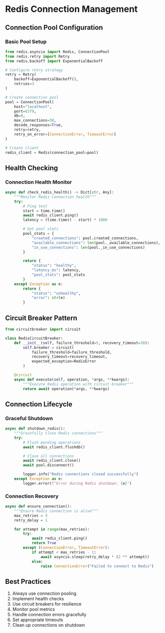 # Redis Connection Management

## Connection Pool Configuration

### Basic Pool Setup

```python
from redis.asyncio import Redis, ConnectionPool
from redis.retry import Retry
from redis.backoff import ExponentialBackoff

# Configure retry strategy
retry = Retry(
    backoff=ExponentialBackoff(),
    retries=3
)

# Create connection pool
pool = ConnectionPool(
    host="localhost",
    port=6379,
    db=0,
    max_connections=50,
    decode_responses=True,
    retry=retry,
    retry_on_error=[ConnectionError, TimeoutError]
)

# Create client
redis_client = Redis(connection_pool=pool)
```

## Health Checking

### Connection Health Monitor

```python
async def check_redis_health() -> Dict[str, Any]:
    """Monitor Redis connection health"""
    try:
        # Ping test
        start = time.time()
        await redis_client.ping()
        latency = (time.time() - start) * 1000

        # Get pool stats
        pool_stats = {
            "created_connections": pool.created_connections,
            "available_connections": len(pool._available_connections),
            "in_use_connections": len(pool._in_use_connections)
        }

        return {
            "status": "healthy",
            "latency_ms": latency,
            "pool_stats": pool_stats
        }
    except Exception as e:
        return {
            "status": "unhealthy",
            "error": str(e)
        }
```

## Circuit Breaker Pattern

```python
from circuitbreaker import circuit

class RedisCircuitBreaker:
    def __init__(self, failure_threshold=5, recovery_timeout=30):
        self.breaker = circuit(
            failure_threshold=failure_threshold,
            recovery_timeout=recovery_timeout,
            expected_exception=RedisError
        )

    @circuit
    async def execute(self, operation, *args, **kwargs):
        """Execute Redis operation with circuit breaker"""
        return await operation(*args, **kwargs)
```

## Connection Lifecycle

### Graceful Shutdown

```python
async def shutdown_redis():
    """Gracefully close Redis connections"""
    try:
        # Flush pending operations
        await redis_client.flushdb()

        # Close all connections
        await redis_client.close()
        await pool.disconnect()

        logger.info("Redis connections closed successfully")
    except Exception as e:
        logger.error(f"Error during Redis shutdown: {e}")
```

### Connection Recovery

```python
async def ensure_connection():
    """Ensure Redis connection is alive"""
    max_retries = 3
    retry_delay = 1

    for attempt in range(max_retries):
        try:
            await redis_client.ping()
            return True
        except (ConnectionError, TimeoutError):
            if attempt < max_retries - 1:
                await asyncio.sleep(retry_delay * (2 ** attempt))
            else:
                raise ConnectionError("Failed to connect to Redis")
```

## Best Practices

1. Always use connection pooling
2. Implement health checks
3. Use circuit breakers for resilience
4. Monitor pool metrics
5. Handle connection errors gracefully
6. Set appropriate timeouts
7. Clean up connections on shutdown

